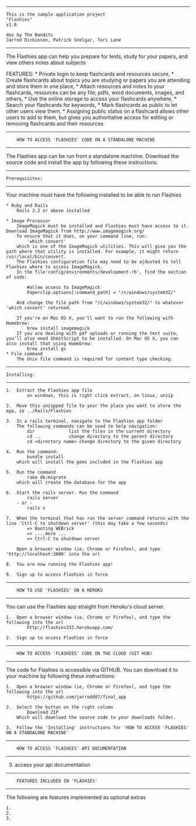 *****************************************************************************
	This is the sample application project
	"Flashies"
	v1.0
	
	dev by The Bandits
	Jarrod Dickinson, Patrick Snelgar, Tori Lane
*****************************************************************************
The Flashies app can help you prepare for tests, study for your papers, and view others notes about subjects

FEATURES:
	* Private login to keep flashcards and resources secure,
	* Create flashcards about topics you are studying or papers you are attending and store them in one place,
	* Attach resources and notes to your flashcards, resources can be any file; pdfs, word documents, images, and others,
	* Use the online storage to access your flashcards anywhere,
	* Search your flashcards for keywords,
	* Mark flashcards as public to let other users view them,
	* Assigning public status on a flashcard allows other users to add to them, but gives you authoritative access for 
	  editing or removing flashcards and their resources


****************************************************************
		HOW TO ACCESS 'FLASHIES' CODE ON A STANDALONE MACHINE
****************************************************************
The Flashies app can be run from a standalone machiine. Download the source code and install the app by 
following these instructions.

----------------------------
	Prerequisites:
----------------------------
Your machine must have the following installed to be able to run Flashies

	* Ruby and Rails
		Rails 3.2 or above installed

	* Image Processor
		ImageMagick must be installed and Flashies must have access to it. Download ImageMagick from http://www.imagemagick.org/ 
		To ensure that it does, on your command line, run: 
			'which convert' 
		which is one of the ImageMagick utilities. This will give you the path where that utility is installed. For example, it might return /usr/local/bin/convert.
		The Flashies configuration file may need to be ajdusted to tell Flashies where to access ImageMagick. 
		In the file'config/environments/development.rb', find the section of code:

			#allow access to ImageMagick
  			Paperclip.options[:command_path] = "/c/windows/system32/"

		And change the file path from "/c/windows/system32/" to whatever 'which convert' returned.
		
		If you're on Mac OS X, you'll want to run the following with Homebrew:
			brew install imagemagick
		If you are dealing with pdf uploads or running the test suite, you'll also need GhostScript to be installed. On Mac OS X, you can also install that using Homebrew:
			brew install gs
	* File command
		The Unix file command is required for content type checking.

----------------------------
	Installing:
----------------------------

	1. 	Extract the Flashies app file
			on windows, this is right click extract, on linux, unzip

	2. 	Move this unzipped file to your the place you want to store the app, ie ../Rails/Flashies

	3. 	In a rails terminal, navigate to the Flashies app folder
	   	The following commands can be used to help navigation:
			dir 			list the files in the current directory
			cd ..			change directory to the parent directory
			cd <directory name>	change directory to the given directory

	4. 	Run the command:
			bundle install
	   	which will install the gems included in the Flashies app

	5. 	Run the command 
			rake db:migrate
	   	which will create the database for the app
	
	6. 	Start the rails server. Run the command
			rails server
		- or -
			rails s

	7. 	When the terminal that has run the server command returns with the line 'Ctrl-C to shutdown server' (this may take a few seconds)
			=> Booting WEBrick
			=> ....more ...
			=> Ctrl-C to shutdown server

	   	Open a browser window (ie, Chrome or Firefox), and type 'http://localhost:3000' into the url

	8. 	You are now running the Flashies app!
 
	9. 	Sign up to access Flashies in force


****************************************************************
		HOW TO USE 'FLASHIES' ON A HEROKU
****************************************************************
You can use the Flashies app straight from Heroku's cloud server.

	1. 	Open a browser window (ie, Chrome or Firefox), and type the following into the url
			http://flashies333.herokuapp.com/

	2. 	Sign up to access Flashies in force
	
	
****************************************************************
		HOW TO ACCESS 'FLASHIES' CODE ON THE CLOUD (GIT HUB)
****************************************************************
The code for Flashies is accessible via GITHUB. You can download it to your machine by following these instructions:

	1. 	Open a browser window (ie, Chrome or Firefox), and type the following into the url
			https://github.com/jarrodd07/final_app

	2. 	Select the button on the right column	
			Download ZIP
		Which will download the source code to your downloads folder.
	
	3. 	Follow the 'Installing' instructions for 'HOW TO ACCESS 'FLASHIES' ON A STANDALONE MACHINE'
		
		
****************************************************************
		HOW TO ACCESS 'FLASHIES' API DOCUMENTATION
****************************************************************
3. access your api documentation


****************************************************************
		FEATURES INCLUDED IN 'FLASHIES'
****************************************************************
The following are features implemented as optional extras

	1.
	2.
	3.